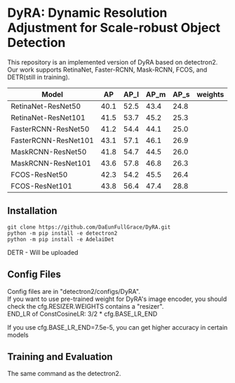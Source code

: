 # DyRA: Dynamic Resolution Adjustment for Scale-robust Object Detection

This repository is an implemented version of DyRA based on detectron2.\
Our work supports RetinaNet, Faster-RCNN, Mask-RCNN, FCOS, and DETR(still in training).

| Model | AP | AP_l | AP_m | AP_s | weights |
|---|---|---|---|---|---|
RetinaNet-ResNet50 | 40.1 | 52.5 | 43.4 | 24.8 | | 
RetinaNet-ResNet101 | 41.5 | 53.7 | 45.2 | 25.3 | | 
FasterRCNN-ResNet50 | 41.2 | 54.4 | 44.1 | 25.0 | | 
FasterRCNN-ResNet101 | 43.1 | 57.1 | 46.1 | 26.9 | |
MaskRCNN-ResNet50 | 41.8 | 54.7 | 44.5 | 26.0 | |
MaskRCNN-ResNet101 | 43.6 | 57.8 | 46.8 | 26.3 | | 
FCOS-ResNet50 | 42.3 | 54.2 | 45.5 | 26.4 | | 
FCOS-ResNet101 | 43.8 | 56.4 | 47.4 | 28.8 | |

## Installation
```
git clone https://github.com/DaEunFullGrace/DyRA.git
python -m pip install -e detectron2
python -m pip install -e AdelaiDet
```
</code></pre>
DETR - Will be uploaded

## Config Files
Config files are in "detectron2/configs/DyRA".\
If you want to use pre-trained weight for DyRA's image encoder, you should check the cfg.RESIZER.WEIGHTS contains a "resizer".\
END_LR of ConstCosineLR: 3/2 * cfg.BASE_LR_END

If you use cfg.BASE_LR_END=7.5e-5, you can get higher accuracy in certain models

## Training and Evaluation
The same command as the detectron2.

